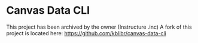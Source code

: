 # Canvas Data CLI
This project has been archived by the owner (Instructure .inc)  A fork of this project is located here: https://github.com/kblibr/canvas-data-cli

